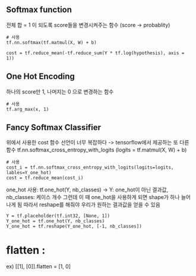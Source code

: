 ## Softmax function
전체 합 = 1 이 되도록 score들을 변경시켜주는 함수
(score -> probablity)
```
# 사용
tf.nn.softmax(tf.matmul(X, W) + b)
```
```
cost = tf.reduce_mean(-tf.reduce_sum(Y * tf.log(hypothesis), axis = 1))
```

## One Hot Encoding
하나의 score만 1, 나머지는 0 으로 변경하는 함수
```
# 사용
tf.arg_max(x, 1)
```

## Fancy Softmax Classifier
위에서 사용한 cost 함수 선언이 너무 복잡하다
-> tensorflow에서 제공하는 또 다른 함수
tf.nn.softmax_cross_entropy_with_logits
(logits = tf.matmul(X, W) + b)
```
# 사용
cost_i = tf.nn.softmax_cross_entropy_with_logits(logits=logits, lables=Y_one_hot)
cost = tf.reduce_mean(cost_i)
```

one_hot 사용: tf.one_hot(Y, nb_classes) -> Y: one_hot이 아닌 결과값, nb_classes: 케이스 개수
그런데 이 때 one_hot을 사용하게 되면 shape가 하나 늘어나게 됨
따라서 reshape를 해줘야 우리가 원하는 결과값을 얻을 수 있음
```
Y = tf.placeholder(tf.int32, [None, 1])
Y_one_hot = tf.one_hot(Y, nb_classes)
Y_one_hot = tf.reshape(Y_one_hot, [-1, nb_classes])
```

# flatten : 
ex) [[1], [0]].flatten = [1, 0]
